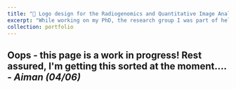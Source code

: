 ```yaml
---
title: "🎨 Logo design for the Radiogenomics and Quantitative Image Analysis Group"
excerpt: "While working on my PhD, the research group I was part of held a friendly logo design contest, and I (self-indulgently) submitted three entries — guess which one won? [Read more here](/portfolio/portfolio_logo_rgqia). <br/><br/><img src='../images/portfolio_logo_rgqia.png'>"
collection: portfolio
---
```


Oops - this page is a work in progress! Rest assured, I'm getting this sorted at the moment.... - _Aiman (04/06)_
------